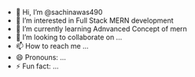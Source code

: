 - 👋 Hi, I’m @sachinawas490
- 👀 I’m interested in Full Stack MERN development
- 🌱 I’m currently learning Adnvanced Concept of mern
- 💞️ I’m looking to collaborate on ...
- 📫 How to reach me ...
- 😄 Pronouns: ...
- ⚡ Fun fact: ...

<!---
sachinawas490/sachinawas490 is a ✨ special ✨ repository because its `README.md` (this file) appears on your GitHub profile.
You can click the Preview link to take a look at your changes.
--->
